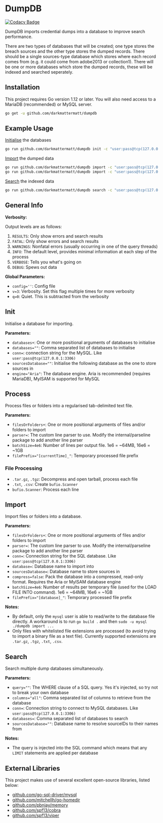 # DumpDB

[![Codacy Badge](https://api.codacy.com/project/badge/Grade/3d9eeec095af431f8c8c311538636723)](https://app.codacy.com/manual/mattmoran2000/dumpdb?utm_source=github.com&utm_medium=referral&utm_content=DarkMatterMatt/dumpdb&utm_campaign=Badge_Grade_Dashboard)

DumpDB imports credential dumps into a database to improve search performance.

There are two types of databases that will be created; one type stores the breach sources and the other type stores the dumped records. There should be a single sources-type database which stores where each record comes from (e.g. it could come from adobe2013 or collection1). There will be one or more databases which store the dumped records, these will be indexed and searched seperately.

## Installation

This project requires Go version 1.12 or later. You will also need access to a MariaDB (recommended) or MySQL server.

```bash
go get -u github.com/darkmattermatt/dumpdb
```

## Example Usage

[Initialise](#init) the databases

```bash
go run github.com/darkmattermatt/dumpdb init -c "user:pass@tcp(127.0.0.1:3306)" -s sources -d adobe2013,collection1
```

[Import](#import) the dumped data

```bash
go run github.com/darkmattermatt/dumpdb import -c "user:pass@tcp(127.0.0.1:3306)" -s sources -d adobe2013 -p adobe /path/to/data.tar.gz /more/data.txt
go run github.com/darkmattermatt/dumpdb import -c "user:pass@tcp(127.0.0.1:3306)" -s sources -d collection1 -p collections /path/to/data.tar.gz /more/data.txt
```

[Search](#search) the indexed data

```bash
go run github.com/darkmattermatt/dumpdb search -c "user:pass@tcp(127.0.0.1:3306)" -s sources -d adobe2013,collection1 -Q "email LIKE '%@example.com' LIMIT 10"
```

## General Info

**Verbosity:**

Output levels are as follows:

1. `RESULTS`: Only show errors and search results
2. `FATAL`: Only show errors and search results
3. `WARNINGS`: Nonfatal errors (usually occurring in one of the query threads)
4. `INFO`: The default level, provides minimal information at each step of the process
5. `VERBOSE`: Tells you what's going on
6. `DEBUG`: Spews out data

**Global Parameters:**

- `config=''`: Config file
- `v=3`: Verbosity. Set this flag multiple times for more verbosity
- `q=0`: Quiet. This is subtracted from the verbosity

## Init

Initialise a database for importing.

**Parameters:**

- `databases+`: One or more positional arguments of databases to initialise
- `databases=""`: Comma separated list of databases to initialise
- `conn=`: connection string for the MySQL. Like `user:pass@tcp(127.0.0.1:3306)`
- `sourcesDatabase=""`: Initialise the following database as the one to store sources in
- `engine="Aria"`: The database engine. Aria is recommended (requires MariaDB), MyISAM is supported for MySQL

## Process

Process files or folders into a regularised tab-delimited text file.

**Parameters:**

- `filesOrFolders+`: One or more positional arguments of files and/or folders to import
- `parser=`: The custom line parser to use. Modify the internal/parseline package to add another line parser
- `batchSize=4e6`: Number of lines per output file. 1e6 = ~64MB, 16e6 = ~1GB
- `filePrefix="[currentTime]_"`: Temporary processed file prefix

### File Processing

- `.tar.gz`, `.tgz`: Decompress and open tarball, process each file
- `.txt`, `.csv`: Create `bufio.Scanner`
- `bufio.Scanner`: Process each line

## Import

Import files or folders into a database.

**Parameters:**

- `filesOrFolders+`: One or more positional arguments of files and/or folders to import
- `parser=`: The custom line parser to use. Modify the internal/parseline package to add another line parser
- `conn=`: Connection string for the SQL database. Like `user:pass@tcp(127.0.0.1:3306)`
- `database=`: Database name to import into
- `sourcesDatabase=`: Database name to store sources in
- `compress=false`: Pack the database into a compressed, read-only format. Requires the Aria or MyISAM database engine
- `batchSize=4e6`: Number of results per temporary file (used for the LOAD FILE INTO command). 1e6 = ~64MB, 16e6 = ~1GB
- `filePrefix="[database]_"`: Temporary processed file prefix

**Notes:**

- By default, only the `mysql` user is able to read/write to the database file directly. A workaround is to run `go build .` and then `sudo -u mysql ./dumpdb import ...`
- Only files with whitelisted file extensions are processed (to avoid trying to import a binary file as a text file). Currently supported extensions are `.tar.gz`, `.tgz`, `.txt`, `.csv`.

## Search

Search multiple dump databases simultaneously.

**Parameters:**

- `query=""`: The WHERE clause of a SQL query. Yes it's injected, so try not to break your own database
- `columns="all"`: Comma separated list of columns to retrieve from the database
- `conn=`: Connection string to connect to MySQL databases. Like `user:pass@tcp(127.0.0.1:3306)`
- `databases=`: Comma separated list of databases to search
- `sourcesDatabase=""`: Database name to resolve sourceIDs to their names from

**Notes:**

- The query is injected into the SQL command which means that any `LIMIT` statements are applied per database

## External Libraries

This project makes use of several excellent open-source libraries, listed below:

- [github.com/go-sql-driver/mysql](https://github.com/go-sql-driver/mysql)
- [github.com/mitchellh/go-homedir](https://github.com/mitchellh/go-homedir)
- [github.com/pbnjay/memory](https://github.com/pbnjay/memory)
- [github.com/spf13/cobra](https://github.com/spf13/cobra)
- [github.com/spf13/viper](https://github.com/spf13/viper)
